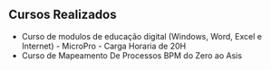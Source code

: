 ## Cursos Realizados
- Curso de modulos de educação digital (Windows, Word, Excel e Internet) - MicroPro - Carga Horaria de 20H
- Curso de Mapeamento De Processos BPM do Zero ao Asis